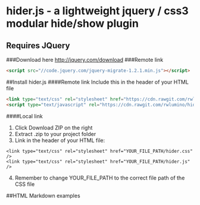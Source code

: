 # hider.js - a lightweight jquery / css3 modular hide/show plugin

## Requires JQuery
###Download here
http://jquery.com/download
###Remote link
```html
<script src="//code.jquery.com/jquery-migrate-1.2.1.min.js"></script>
```


##Install hider.js
####Remote link
Include this in the header of your HTML file
```html
<link type="text/css" rel="stylesheet" href="https://cdn.rawgit.com/rwlumino/hider/master/hider.css" />
<script type="text/javascript" rel="https://cdn.rawgit.com/rwlumino/hider/master/hider.css"></script>
```
####Local link
1. Click Download ZIP on the right
2. Extract .zip to your project folder
3. Link in the header of your HTML file:
  ```
  <link type="text/css" rel="stylesheet" href="YOUR_FILE_PATH/hider.css" />
  <link type="text/css" rel="stylesheet" href="YOUR_FILE_PATH/hider.js" />
  ```
4. Remember to change YOUR_FILE_PATH to the correct file path of the CSS file






##HTML Markdown examples
